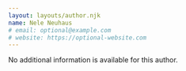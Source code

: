 ```yaml
---
layout: layouts/author.njk
name: Nele Neuhaus
# email: optional@example.com
# website: https://optional-website.com
---
```

No additional information is available for this author.
